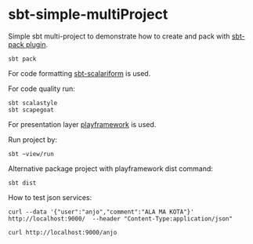 # sbt-simple-multiProject


Simple sbt multi-project to demonstrate how to create and pack with [sbt-pack plugin](https://github.com/xerial/sbt-pack).

```
sbt pack
```

For code formatting [sbt-scalariform](https://github.com/sbt/sbt-scalariform) is used.

For code quality run:

```
sbt scalastyle
sbt scapegoat
```

For presentation layer [playframework](https://www.playframework.com/) is used.

Run project by:
```
sbt ~view/run
```

Alternative package project with playframework dist command:
```
sbt dist
```


How to test json services:

```curl --data '{"user":"anjo","comment":"ALA MA KOTA"}' http://localhost:9000/  --header "Content-Type:application/json"```

```curl http://localhost:9000/anjo```